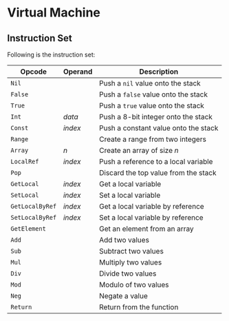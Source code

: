 
# Virtual Machine

## Instruction Set

Following is the instruction set:

| Opcode          | Operand | Description                          |
| --------------- | ------- | ------------------------------------ |
| `Nil`           |         | Push a `nil` value onto the stack    |
| `False`         |         | Push a `false` value onto the stack  | 
| `True`          |         | Push a `true` value onto the stack   |
| `Int`           | _data_  | Push a 8-bit integer onto the stack  |
| `Const`         | _index_ | Push a constant value onto the stack |
| `Range`         |         | Create a range from two integers     |
| `Array`         | _n_     | Create an array of size _n_          |
| `LocalRef`      | _index_ | Push a reference to a local variable |
| `Pop`           |         | Discard the top value from the stack |
| `GetLocal`      | _index_ | Get a local variable                 |
| `SetLocal`      | _index_ | Set a local variable                 |
| `GetLocalByRef` | _index_ | Get a local variable by reference    |
| `SetLocalByRef` | _index_ | Set a local variable by reference    |
| `GetElement`    |         | Get an element from an array         |
| `Add`           |         | Add two values                       |
| `Sub`           |         | Subtract two values                  |
| `Mul`           |         | Multiply two values                  |
| `Div`           |         | Divide two values                    |
| `Mod`           |         | Modulo of two values                 |
| `Neg`           |         | Negate a value                       |
| `Return`        |         | Return from the function             |
